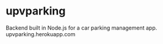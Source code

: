 upvparking
==========

Backend built in Node.js for a car parking management app.
upvparking.herokuapp.com
